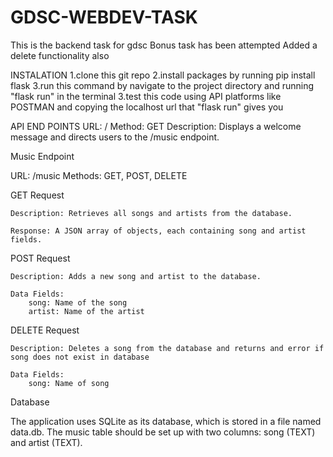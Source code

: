 # GDSC-WEBDEV-TASK
This is the backend task for gdsc
Bonus task has been attempted
Added a delete functionality also

INSTALATION
1.clone this git repo
2.install packages by running pip install flask
3.run this command by navigate to the project directory and running "flask run" in the terminal
3.test this code using API platforms like POSTMAN and copying the localhost url that "flask  run" gives you

API END POINTS
URL: /
Method: GET
Description: Displays a welcome message and directs users to the /music endpoint.

Music Endpoint

URL: /music
Methods: GET, POST, DELETE

GET Request

    Description: Retrieves all songs and artists from the database.

    Response: A JSON array of objects, each containing song and artist fields.

POST Request

    Description: Adds a new song and artist to the database.

    Data Fields:
        song: Name of the song
        artist: Name of the artist

DELETE Request

    Description: Deletes a song from the database and returns and error if song does not exist in database

    Data Fields:
        song: Name of song

Database

The application uses SQLite as its database, which is stored in a file named data.db. The music table should be set up with two columns: song (TEXT) and artist (TEXT).
